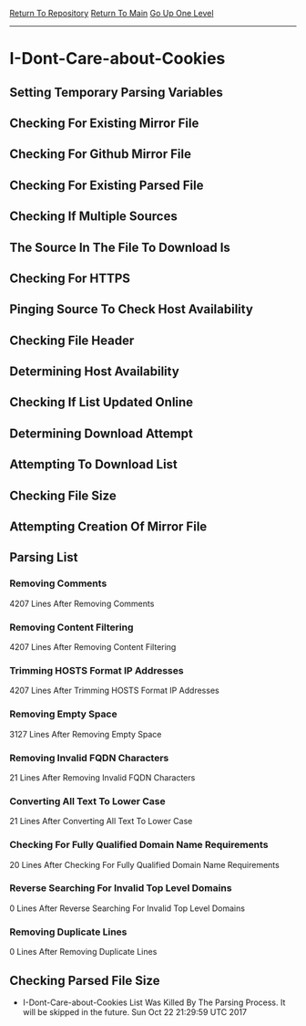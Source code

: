 [Return To Repository](https://github.com/deathbybandaid/piholeparser/)
[Return To Main](https://github.com/deathbybandaid/piholeparser/blob/master/RecentRunLogs/Mainlog.md)
[Go Up One Level](https://github.com/deathbybandaid/piholeparser/blob/master/RecentRunLogs/TopLevelScripts/30-Processing-Blacklists.md)
____________________________________
# I-Dont-Care-about-Cookies
## Setting Temporary Parsing Variables
## Checking For Existing Mirror File
## Checking For Github Mirror File
## Checking For Existing Parsed File
## Checking If Multiple Sources
## The Source In The File To Download Is
## Checking For HTTPS
## Pinging Source To Check Host Availability
## Checking File Header
## Determining Host Availability
## Checking If List Updated Online
## Determining Download Attempt
## Attempting To Download List
## Checking File Size
## Attempting Creation Of Mirror File
## Parsing List
### Removing Comments
4207 Lines After Removing Comments
### Removing Content Filtering
4207 Lines After Removing Content Filtering
### Trimming HOSTS Format IP Addresses
4207 Lines After Trimming HOSTS Format IP Addresses
### Removing Empty Space
3127 Lines After Removing Empty Space
### Removing Invalid FQDN Characters
21 Lines After Removing Invalid FQDN Characters
### Converting All Text To Lower Case
21 Lines After Converting All Text To Lower Case
### Checking For Fully Qualified Domain Name Requirements
20 Lines After Checking For Fully Qualified Domain Name Requirements
### Reverse Searching For Invalid Top Level Domains
0 Lines After Reverse Searching For Invalid Top Level Domains
### Removing Duplicate Lines
0 Lines After Removing Duplicate Lines
## Checking Parsed File Size
* I-Dont-Care-about-Cookies List Was Killed By The Parsing Process. It will be skipped in the future. Sun Oct 22 21:29:59 UTC 2017
